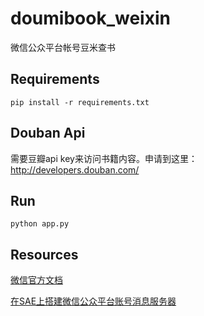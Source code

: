 doumibook_weixin
================

微信公众平台帐号豆米查书

## Requirements

    pip install -r requirements.txt

## Douban Api

需要豆瓣api key来访问书籍内容。申请到这里：http://developers.douban.com/

## Run

    python app.py

## Resources

[微信官方文档](http://mp.weixin.qq.com/wiki/index.php?title=%E6%B6%88%E6%81%AF%E6%8E%A5%E5%8F%A3%E6%8C%87%E5%8D%97)

[在SAE上搭建微信公众平台账号消息服务器](http://www.cnblogs.com/gzb1985/archive/2012/12/30/weixin-msg-server-based-on-sae-python.html)
